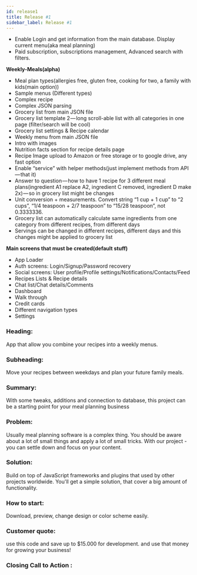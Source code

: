 ```yaml
---
id: release1
title: Release #1
sidebar_label: Release #1
---
```





* Enable Login and get information from the main database. Display current menu\(aka meal planning\)
* Paid subscription, subscriptions management, Advanced search with filters.

**Weekly-Meals\(alpha\)**

* Meal plan types\(allergies free, gluten free, cooking for two, a family with kids\(main option\)\)
* Sample menus \(Different types\)
* Complex recipe
* Complex JSON parsing
* Grocery list from main JSON file
* Grocery list template 2 — long scroll-able list with all categories in one page \(filter/search will be cool\)
* Grocery list settings & Recipe calendar
* Weekly menu from main JSON file
* Intro with images
* Nutrition facts section for recipe details page
* Recipe Image upload to Amazon or free storage or to google drive, any fast option
* Enable “service” with helper methods\(just implement methods from API — that it\)
* Answer to question — how to have 1 recipe for 3 different meal plans\(ingredient A1 replace A2, ingredient C removed, ingredient D make 2x\) — so in grocery list might be changes
* Unit conversion + measurements. Convert string “1 cup + 1 cup” to “2 cups”, “1/4 teaspoon + 2/7 teaspoon” to “15/28 teaspoon”, not 0.3333336.
* Grocery list can automatically calculate same ingredients from one category from different recipes, from different days
* Servings can be changed in different recipes, different days and this changes might be applied to grocery list

**Main screens that must be created\(default stuff\)**

* App Loader
* Auth screens: Login/Signup/Password recovery
* Social screens: User profile/Profile settings/Notifications/Contacts/Feed
* Recipes Lists & Recipe details
* Chat list/Chat details/Comments
* Dashboard
* Walk through
* Credit cards
* Different navigation types
* Settings

### Heading:
App that allow you combine your recipes into a weekly menus.

### Subheading:
Move your recipes between weekdays and plan your future family meals.

### Summary:
 With some tweaks, additions and connection to database, this project can be a starting point for your meal planning business

### Problem:
 Usually meal planning software is a complex thing. You should be aware about a lot of small things and apply a lot of small tricks. With our project - you can settle down and focus on your content.

### Solution:
 Build on top of JavaScript frameworks and plugins that used by other projects worldwide. You'll get a simple solution, that cover a big amount of functionality.

### How to start:
 Download, preview, change design or color scheme easily.

### Customer quote:
  use this code and save up to $15.000 for development. and use that money for growing your business!

### Closing Call to Action :
